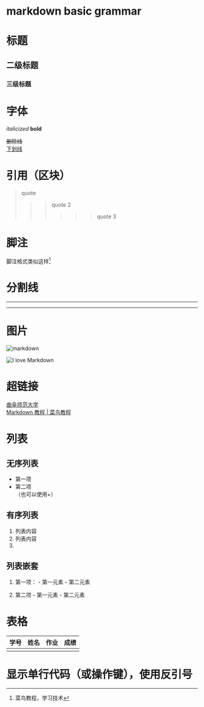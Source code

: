 # markdown basic grammar


#  标题
## 二级标题
### 三级标题

# 字体
*italicized*
**bold**

~~删除线~~  
<u>下划线</u>

# 引用（区块）

> quote
>
> > > quote 2
> > >
> > > > > > quote 3

# 脚注
脚注格式类似这样[^RUNOOB]  
[^RUNOOB]: 菜鸟教程，学习技术

# 分割线

---

***

# 图片
![markdown](https://www.runoob.com/wp-content/uploads/2019/03/iconfinder_markdown_298823.png)

![I love Markdown](https://ss2.bdstatic.com/70cFvnSh_Q1YnxGkpoWK1HF6hhy/it/u=1613194509,3683268681&fm=26&gp=0.jpg)

# 超链接

[曲阜师范大学](http://www.qfnu.edu.cn/)  
[Markdown 教程 | 菜鸟教程](https://www.runoob.com/markdown/md-tutorial.html)

# 列表

## 无序列表  
- 第一项
- 第二项  
（也可以使用+）  

 ## 有序列表  
1. 列表内容
2. 列表内容
3. 

## 列表嵌套  
1. 第一项：
       - 第一元素
       - 第二元素

2. 第二项
       - 第一元素
       - 第二元素

  

# 表格

| 学号 | 姓名 | 作业 | 成绩 |
| ---- | ---- | ---- | ---- |
|      |      |      |      |

# 显示单行代码（或操作键），使用反引号
